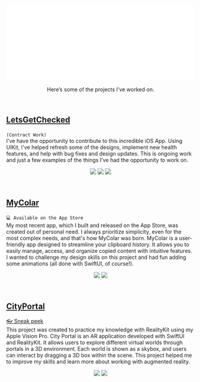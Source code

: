 <div align="center">
	<br>
	<a href="https://github.com/joseasync/iOS-Developer-Portfolio/blame/main/header.svg">
		<img src="header.svg" width="800" height="200" alt="">
	</a>
	<br>

Here’s some of the projects I’ve worked on.
</div>

<br>

## [LetsGetChecked](https://apps.apple.com/us/app/letsgetchecked-health-testing/id1482260156)
`(Contract Work)`
<br>I've have the opportunity to contribute to this incredible iOS App. Using UIKit, I've helped refresh some of the designs, implement new health features, and help with bug fixes and design updates. 
This is ongoing work and just a few examples of the things I've had the opportunity to work on.

<p align="center">
<img src="https://is1-ssl.mzstatic.com/image/thumb/PurpleSource221/v4/19/ae/c0/19aec078-805b-7267-62ca-3464dcad6ea9/071af96d-80f2-424f-bdaf-f853f1b4f655_6.7__Display_-_2.png/314x0w.webp", width="200"/>
<img src="https://is1-ssl.mzstatic.com/image/thumb/PurpleSource221/v4/1d/f5/ea/1df5eacb-da98-9454-04e4-46ec5d78c49e/d29ca1c1-5ab1-47fe-aa9e-0b299eeae49f_6.7__Display_-_4.png/314x0w.webp", width="200"/>
<img src="https://is1-ssl.mzstatic.com/image/thumb/PurpleSource211/v4/31/2d/0c/312d0ca7-6ec7-aa95-4ae4-7a117840d1b1/7b63d362-39e7-4eee-9250-6aa737013928_6.7__Display_-_5.png/314x0w.webp", width="200"/>
</p>
&nbsp;


## [MyColar](https://apps.apple.com/pt/app/mycolar/id6587550067)
`💻 Available on the App Store`
<br>My most recent app, which I built and released on the App Store, was created out of personal need. I always prioritize simplicity, even for the most complex needs, and that's how MyColar was born. MyColar is a user-friendly app designed to streamline your clipboard history. It allows you to easily manage, access, and organize copied content with intuitive features. I wanted to challenge my design skills on this project and had fun adding some animations (all done with SwiftUI, of course!).

<p align="center">
<img src="https://github.com/user-attachments/assets/4c0706d5-6f48-458e-b76c-f1af57182992", width="400"/>  
<img src="https://github.com/user-attachments/assets/a1e17664-b507-40c8-ab3f-00fb7e99df24", width="400"/>
</p>
&nbsp;


## [CityPortal](https://github.com/joseasync/CityPortal) 
[👓 Sneak peek](https://youtu.be/DmVxXlbJAnA)
<br>This project was created to practice my knowledge with RealityKit using my Apple Vision Pro. City Portal is an AR application developed with SwiftUI and RealityKit. It allows users to explore different virtual worlds through portals in a 3D environment. Each world is shown as a skybox, and users can interact by dragging a 3D box within the scene. This project helped me to improve my skills and learn more about working with augmented reality.

<p align="center">
<img src="https://github.com/user-attachments/assets/8ef06877-e871-4462-9f12-d61c68232b1b", width="400"/>  
<img src="https://github.com/user-attachments/assets/d5c2a275-8893-4010-b68b-f82d183b5bd7", width="400"/>
</p>
